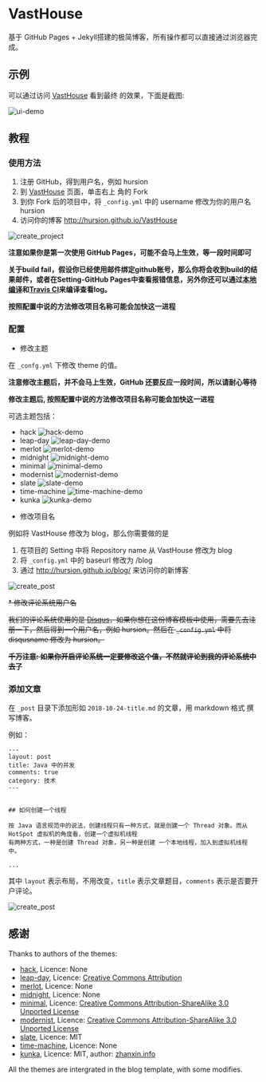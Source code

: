VastHouse
==========

基于 GitHub Pages + Jekyll搭建的极简博客，所有操作都可以直接通过浏览器完成。

## 示例

可以通过访问 [VastHouse](http://hursion.github.io/VastHouse) 看到最终
的效果，下面是截图:

![ui-demo](/images/ui_demo.png)

## 教程

### 使用方法

1. 注册 GitHub，得到用户名，例如 hursion
2. 到 [VastHouse](http://hursion.github.io/VastHouse) 页面，单击右上
角的 Fork
3. 到你 Fork 后的项目中，将 `_config.yml` 中的 username 修改为你的用户名 hursion
4. 访问你的博客 http://hursion.github.io/VastHouse

![create_project](/images/create_project.gif)

**注意如果你是第一次使用 GitHub Pages，可能不会马上生效，等一段时间即可**

**关于build fail，假设你已经使用邮件绑定github账号，那么你将会收到build的结果邮件，或者在Setting-GitHub Pages中查看报错信息，另外你还可以通过[本地编译](https://help.github.com/articles/setting-up-your-github-pages-site-locally-with-jekyll/)和[Travis CI](https://travis-ci.org/)来编译查看log。**

**按照配置中说的方法修改项目名称可能会加快这一进程**

### 配置

* 修改主题

在 `_confg.yml` 下修改 theme 的值。

**注意修改主题后，并不会马上生效，GitHub 还要反应一段时间，所以请耐心等待**

**修改主题后, 按照配置中说的方法修改项目名称可能会加快这一进程**

可选主题包括：

- hack
	![hack-demo](/images/hack-demo.png)
- leap-day
	![leap-day-demo](/images/leap-day-demo.png)
- merlot
	![merlot-demo](/images/merlot-demo.png)
- midnight
	![midnight-demo](/images/midnight-demo.png)
- minimal
	![minimal-demo](/images/minimal-demo.png)
- modernist
	![modernist-demo](/images/modernist-demo.png)
- slate
	![slate-demo](/images/slate-demo.png)
- time-machine
	![time-machine-demo](/images/time-machine-demo.png) 
- kunka
	![kunka-demo](/images/kunka-demo.png)

* 修改项目名

例如将 VastHouse 修改为 blog，那么你需要做的是

1. 在项目的 Setting 中将 Repository name 从 VastHouse 修改为 blog
2. 将 `_config.yml` 中的 baseurl 修改为 /blog
3. 通过 http://hursion.github.io/blog/ 来访问你的新博客

![create_post](/images/change_project_name.gif)


~~* 修改评论系统用户名~~

~~我们的评论系统使用的是 [Disqus](https://disqus.com/)，如果你想在这份博客模板中使用，需要先去注册一下，然后得到一个用户名，例如 hursion。然后在 `_config.yml` 中将 disqusname 修改为 hursion。~~

~~**千万注意: 如果你开启评论系统一定要修改这个值，不然就评论到我的评论系统中去了**~~

### 添加文章

在 `_post` 目录下添加形如 `2018-10-24-title.md` 的文章，用 markdown 格式
撰写博客。

例如：

```
---
layout: post
title: Java 中的并发
comments: true
category: 技术
---


## 如何创建一个线程

按 Java 语言规范中的说法，创建线程只有一种方式，就是创建一个 Thread 对象。而从 HotSpot 虚拟机的角度看，创建一个虚拟机线程
有两种方式，一种是创建 Thread 对象，另一种是创建 一个本地线程，加入到虚拟机线程中。

...

```

其中 `layout` 表示布局，不用改变，`title` 表示文章题目，`comments` 表示是否要开户评论。

![create_post](/images/create_post.gif)

## 感谢

Thanks to authors of the themes:

* [hack](https://github.com/sundaykofax/baby-legs), Licence: None
* [leap-day](https://github.com/mattgraham/leapday), Licence: [Creative Commons Attribution](http://creativecommons.org/licenses/by/3.0/)
* [merlot](https://github.com/cameronmcefee/headsmart/tree/gh-pages), Licence: None
* [midnight](https://github.com/briandoll/change-inside-surroundings.vim/tree/gh-pages), Licence: None
* [minimal](https://github.com/orderedlist/minimal), Licence: [Creative Commons Attribution-ShareAlike 3.0 Unported License](http://creativecommons.org/licenses/by-sa/3.0/)
* [modernist](https://github.com/orderedlist/modernist), Licence: [Creative Commons Attribution-ShareAlike 3.0 Unported License](http://creativecommons.org/licenses/by-sa/3.0/)
* [slate](https://github.com/jasoncostello/slate), Licence: MIT
* [time-machine](https://github.com/jonrohan/time-machine-theme), Licence: None
* [kunka](https://github.com/pizn/kunka), Licence: MIT, author: [zhanxin.info](http://www.zhanxin.info/)

All the themes are intergrated in the blog template, with some modifies.
